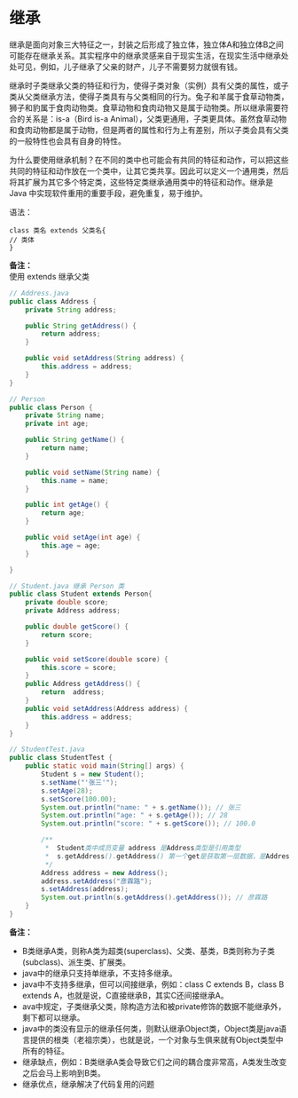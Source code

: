# 继承

继承是面向对象三大特征之一，封装之后形成了独立体，独立体A和独立体B之间可能存在继承关系。其实程序中的继承灵感来自于现实生活，在现实生活中继承处处可见，例如，儿子继承了父亲的财产，儿子不需要努力就很有钱。

继承时子类继承父类的特征和行为，使得子类对象（实例）具有父类的属性，或子类从父类继承方法，使得子类具有与父类相同的行为。兔子和羊属于食草动物类，狮子和豹属于食肉动物类。食草动物和食肉动物又是属于动物类。所以继承需要符合的关系是：is-a（Bird is-a Animal），父类更通用，子类更具体。虽然食草动物和食肉动物都是属于动物，但是两者的属性和行为上有差别，所以子类会具有父类的一般特性也会具有自身的特性。

为什么要使用继承机制？在不同的类中也可能会有共同的特征和动作，可以把这些共同的特征和动作放在一个类中，让其它类共享。因此可以定义一个通用类，然后将其扩展为其它多个特定类，这些特定类继承通用类中的特征和动作。继承是 Java 中实现软件重用的重要手段，避免重复，易于维护。

语法：
```text
class 类名 extends 父类名{
// 类体
}
```
**备注：**  
使用 extends 继承父类

```java
// Address.java
public class Address {
    private String address;

    public String getAddress() {
        return address;
    }

    public void setAddress(String address) {
        this.address = address;
    }
}

// Person
public class Person {
    private String name;
    private int age;

    public String getName() {
        return name;
    }

    public void setName(String name) {
        this.name = name;
    }

    public int getAge() {
        return age;
    }

    public void setAge(int age) {
        this.age = age;
    }

}

// Student.java 继承 Person 类
public class Student extends Person{
    private double score;
    private Address address;

    public double getScore() {
        return score;
    }

    public void setScore(double score) {
        this.score = score;
    }
    public Address getAddress() {
        return  address;
    }
    public void setAddress(Address address) {
        this.address = address;
    }
}

// StudentTest.java
public class StudentTest {
    public static void main(String[] args) {
        Student s = new Student();
        s.setName("'张三'");
        s.setAge(28);
        s.setScore(100.00);
        System.out.println("name: " + s.getName()); // 张三
        System.out.println("age: " + s.getAge()); // 28
        System.out.println("score: " + s.getScore()); // 100.0

        /**
         *  Student类中成员变量 address 是Address类型是引用类型
         *  s.getAddress().getAddress() 第一个get是获取第一层数据，是Address引用类型，所以第二层get获取是address数据
         */
        Address address = new Address();
        address.setAddress("彦霖路");
        s.setAddress(address);
        System.out.println(s.getAddress().getAddress()); // 彦霖路
    }
}
```
**备注：**  
- B类继承A类，则称A类为超类(superclass)、父类、基类，B类则称为子类(subclass)、派生类、扩展类。
- java中的继承只支持单继承，不支持多继承。
- java中不支持多继承，但可以间接继承，例如：class C extends B，class B extends A，也就是说，C直接继承B，其实C还间接继承A。
- ava中规定，子类继承父类，除构造方法和被private修饰的数据不能继承外，剩下都可以继承。
- java中的类没有显示的继承任何类，则默认继承Object类，Object类是java语言提供的根类（老祖宗类），也就是说，一个对象与生俱来就有Object类型中所有的特征。
- 继承缺点，例如：B类继承A类会导致它们之间的耦合度非常高，A类发生改变之后会马上影响到B类。
- 继承优点，继承解决了代码复用的问题

